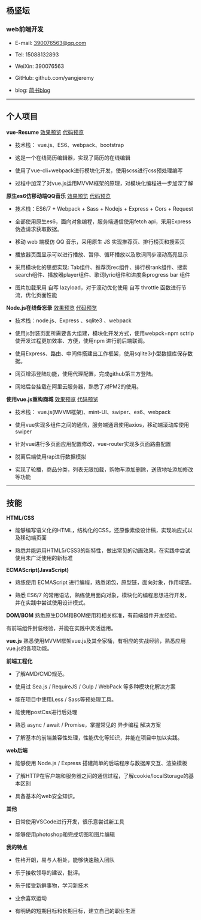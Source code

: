 ## **杨坚坛**

### **web前端开发**

- E-mail: 390076563@qq.com

- Tel: 15088132893

- WeiXin: 390076563

- GitHub: github.com/yangjeremy

- blog: [简书blog](https://www.jianshu.com/u/92ad9a1dec85)

-------------------

## **个人项目**

**vue-Resume**  [效果预览](https://yangjeremy.github.io/vue-resumer-1/dist/)    [代码预览](https://github.com/yangjeremy/vue-resumer-1)

- 技术栈： vue.js、ES6、webpack、bootstrap

- 这是一个在线简历编辑器，实现了简历的在线编辑

- 使用了vue-cli+webpack进行模块化开发，使用scss进行css预处理编写

- 过程中加深了对vue.js运用MVVM框架的原理，对模块化编程进一步加深了解



**原生es6仿移动端QQ音乐**   [效果预览](https://qqmusic.n-y.io)     [代码预览](https://github.com/yangjeremy/QQ-music)
- 技术栈：ES6/7 + Webpack + Sass + Nodejs + Express + Cors + Request

- 全部使用原生es6，面向对象编程，服务端通信使用fetch api，采用Express伪造请求获取数据。

- 移动 web 端模仿 QQ 音乐，采用原生 JS 实现推荐页、排行榜页和搜索页

- 播放器页面显示可以进行播放、暂停、循环播放以及歌词同步滚动高亮显示

- 采用模块化的思想实现: Tab组件、推荐页rec组件、排行榜rank组件、搜索search组件、播放器player组件、歌词lyric组件和进度条progress bar 组件

- 图片加载采用 自写 lazyload，对于滚动优化使用 自写 throttle 函数进行节流，优化页面性能


**Node.js在线备忘录** [效果预览](yangjeremy.xyz)   [代码预览](https://github.com/yangjeremy/sticky-node-2)

- 技术栈：node.js、Express 、sqlite3 、webpack

- 使用js封装页面所需要各大组建，模块化开发方式，使用webpck+npm sctrip 使开发过程更加效率、方便，使用npm 进行前后端联调。

- 使用Express、路由、中间件搭建出工作框架，使用sqlite3小型数据库保存数据。

- 网页增添登陆功能，使用代理配置，完成github第三方登陆。

- 网站后台挂载在阿里云服务器，熟悉了对PM2的使用。



**使用vue.js重构商城**  [效果预览](http://frontyang.site/dist/index.html)   [代码预览](https://github.com/yangjeremy/Youzan)
- 技术栈： vue.js(MVVM框架)、mint-UI、swiper、es6、webpack

- 使用vue实现多组件之间的通信，服务端通讯使用axios，移动端滚动库使用swiper

- 针对vue进行多页面应用配置修改，vue-router实现多页面路由配置

- 脱离后端使用rap进行数据模拟

- 实现了轮播，商品分类，列表无限加载，购物车添加删除，送货地址添加修改等功能


-----------------------

## **技能**

**HTML/CSS**

- 能够编写语义化的HTML，结构化的CSS，还原像素级设计稿，实现响应式以及移动端页面

- 熟悉并能运用HTML5/CSS3的新特性，做出常见的动画效果，在实践中尝试使用未广泛使用的新标准

**ECMAScript(JavaScript)**
- 熟练使用 ECMAScript 进行编程，熟悉闭包，原型链，面向对象，作用域链。

- 熟悉 ES6/7 的常用语法，熟练使用面向对象，模块化的编程思想进行开发， 并在实践中尝试使用设计模式。

**DOM/BOM**
熟悉原生DOM和BOM使用和相关标准，有前端组件开发经验。

有前端组件封装经验，并能在实践中灵活运用。

**vue.js**
熟悉使用MVVM框架vue.js及其全家桶，有相应的实战经验，熟悉应用vue.js的各项功能。

**前端工程化**
- 了解AMD/CMD规范。

- 使用过 Sea.js / RequireJS / Gulp / WebPack 等多种模块化解决方案

- 能在项目中使用Less / Sass等预处理工具。

- 能使用postCss进行后处理

- 熟悉 async / await / Promise，掌握常见的 异步编程 解决方案

- 了解基本的前端兼容性处理，性能优化等知识，并能在项目中加以实践。


**web后端**
- 能够使用 Node.js / Express 搭建简单的后端程序与数据库交互、渲染模板

- 了解HTTP在客户端和服务器之间的通信过程，了解cookie/localStorage的基本区别

- 具备基本的web安全知识。



**其他**
- 日常使用VSCode进行开发，很乐意尝试新工具

- 能够使用photoshop和完成切图和图片编辑


**我的特点**
- 性格开朗，易与人相处，能够快速融入团队

- 乐于接收领导的建议，批评。

- 乐于接受新鲜事物，学习新技术

- 业余喜欢运动

- 有明确的短期目标和长期目标，建立自己的职业生涯







